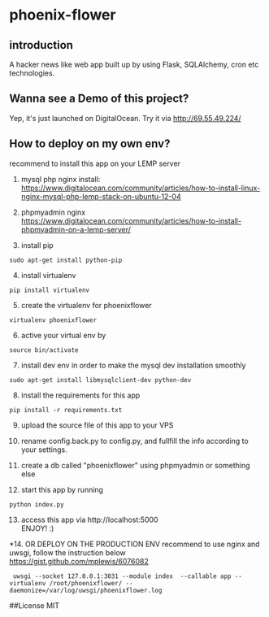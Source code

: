 phoenix-flower
==============

## introduction
A hacker news like web app built up by using Flask, SQLAlchemy, cron etc technologies.

## Wanna see a Demo of this project?
Yep, it's just launched on DigitalOcean. Try it via http://69.55.49.224/

## How to deploy on my own env?
recommend to install this app on your LEMP server

1. mysql php nginx install:
https://www.digitalocean.com/community/articles/how-to-install-linux-nginx-mysql-php-lemp-stack-on-ubuntu-12-04

2. phpmyadmin nginx
https://www.digitalocean.com/community/articles/how-to-install-phpmyadmin-on-a-lemp-server/

3.  install pip
```
sudo apt-get install python-pip
```
4. install virtualenv
```
pip install virtualenv
```

5. create the virtualenv for phoenixflower
```
virtualenv phoenixflower
```

6. active your virtual env by
```
source bin/activate
```

7. install dev env in order to make the mysql dev installation smoothly
```
sudo apt-get install libmysqlclient-dev python-dev
```
8. install the requirements for this app
```
pip install -r requirements.txt
```

9. upload the source file of this app to your VPS

10. rename config.back.py  to config.py, and fullfill the info according to your settings.

11. create a db called "phoenixflower" using phpmyadmin or something else

12. start this app by running
```
python index.py
```

13. access this app via 
http://localhost:5000  
ENJOY! :)

*14. OR DEPLOY ON THE PRODUCTION ENV
recommend to use nginx and uwsgi, follow the instruction below
https://gist.github.com/mplewis/6076082
```
 uwsgi --socket 127.0.0.1:3031 --module index  --callable app --virtualenv /root/phoenixflower/ --daemonize=/var/log/uwsgi/phoenixflower.log
```

##License
MIT

